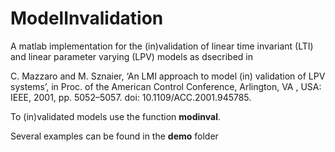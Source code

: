# ModelInvalidation

A matlab implementation for the (in)validation of linear time invariant (LTI) and linear parameter varying (LPV) models as dsecribed in

C. Mazzaro and M. Sznaier, ‘An LMI approach to model (in) validation of LPV systems’, in Proc. of the American Control Conference, Arlington, VA , USA: IEEE, 2001, pp. 5052–5057. doi: 10.1109/ACC.2001.945785.


To (in)validated models use the function **modinval**.

Several examples can be found in the **demo** folder
